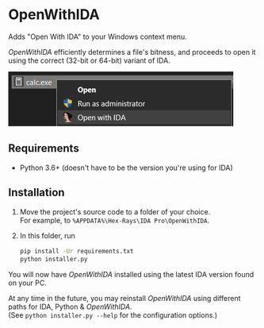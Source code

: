 # OpenWithIDA

Adds "Open With IDA" to your Windows context menu.

_OpenWithIDA_ efficiently determines a file's bitness, and proceeds to open it using the correct (32-bit or 64-bit) variant of IDA.

![Screenshot](resources/screenshot.png)

## Requirements

- Python 3.6+ (doesn't have to be the version you're using for IDA)

## Installation

1. Move the project's source code to a folder of your choice.  
For example, to `%APPDATA%\Hex-Rays\IDA Pro\OpenWithIDA`.
2. In this folder, run

    ```bash
    pip install -Ur requirements.txt
    python installer.py
    ```

You will now have _OpenWithIDA_ installed using the latest IDA version found on your PC.

At any time in the future, you may reinstall _OpenWithIDA_ using different paths for IDA, Python & _OpenWithIDA_.  
(See `python installer.py --help` for the configuration options.)

